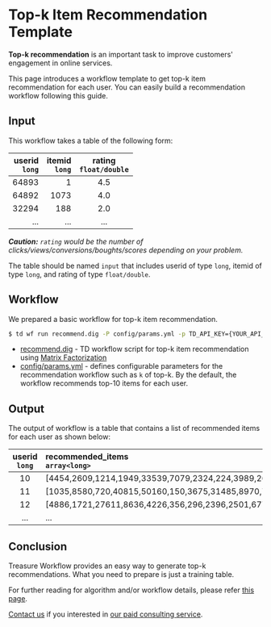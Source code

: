 
Top-k Item Recommendation Template
===

**Top-k recommendation** is an important task to improve customers' engagement in online services. 

This page introduces a workflow template to get top-k item recommendation for each user. You can easily build a recommendation workflow following this guide.

## Input

This workflow takes a table of the following form:

| userid<br/>`long` | itemid<br/>`long` | rating<br/>`float/double` |
|---:|---:|:---:|
|64893|1|4.5|
|64892|1073|4.0|
|32294|188|2.0|
| ... |...|...|

_**Caution:** `rating` would be the number of clicks/views/conversions/boughts/scores depending on your problem._

The table should be named `input` that includes userid of type `long`, itemid of type `long`, and rating of type `float/double`. 

## Workflow

We prepared a basic workflow for top-k item recommendation.

```sh
$ td wf run recommend.dig -P config/params.yml -p TD_API_KEY={YOUR_API_KEY}
```

* [recommend.dig](recommend.dig) - TD workflow script for top-k item recommendation using [Matrix Factorization](https://docs.treasuredata.com/articles/hivemall-movielens20m-mf)
* [config/params.yml](config/params.yml) - defines configurable parameters for the recommendation workflow such as `k` of top-k. By the default, the workflow recommends top-10 items for each user.
  
## Output

The output of workflow is a table that contains a list of recommended items for each user as shown below:

| userid<br/>`long` | recommended_items<br/>`array<long>` |
|:---:|:---|
| 10 |[4454,2609,1214,1949,33539,7079,2324,224,3989,26939]|
| 11 |[1035,8580,720,40815,50160,150,3675,31485,8970,7080]|
| 12 |[4886,1721,27611,8636,4226,356,296,2396,2501,6776]|
| ... |...|

## Conclusion

Treasure Workflow provides an easy way to generate top-k recommendations. What you need to prepare is just a training table.

For further reading for algorithm and/or workflow details, please refer [this page](docs/more.md). 

[Contact us](https://www.treasuredata.com/contact_us) if you interested in [our paid consulting service](https://docs.treasuredata.com/articles/data-science-consultation).